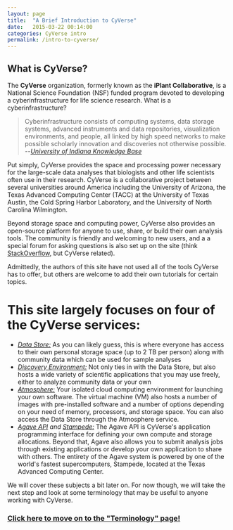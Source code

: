 ```yaml
---
layout: page
title:  "A Brief Introduction to CyVerse"
date:   2015-03-22 00:14:00
categories: CyVerse intro
permalink: /intro-to-cyverse/
---
```


## What is CyVerse?

The **CyVerse** organization, formerly known as the **iPlant Collaborative**, is a National Science Foundation (NSF) funded program devoted to developing a cyberinfrastructure for life science research. 
What is a cyberinfrastructure?

>Cyberinfrastructure consists of computing systems, data storage systems, advanced instruments and data repositories, visualization environments, and people, 
>all linked by high speed networks to make possible scholarly innovation and discoveries
>not otherwise possible.
>--<cite>[University of Indiana Knowledge Base](https://kb.iu.edu/d/auhf)</cite>

Put simply, CyVerse provides the space and processing power necessary for the large-scale data analyses that biologists and other life scientists often use in their research.
CyVerse is a collaborative project between several universities around America including the University of Arizona, 
the Texas Advanced Computing Center (TACC) at the University of Texas Austin, 
the Cold Spring Harbor Laboratory, and the University of North Carolina Wilmington. 

Beyond storage space and computing power, CyVerse also provides an open-source platform for anyone to use, share, or build their own analysis tools. The community is friendly and welcoming to new users, and a
a special forum for asking questions is also set up on the site (think [StackOverflow](http://stackoverflow.com/), but CyVerse related).

Admittedly, the authors of this site have not used all of the tools CyVerse has to offer, but others are welcome to add their own tutorials for certain topics.

# This site largely focuses on four of the CyVerse services:
*	_[Data Store:](http://www.cyverse.org/data-store)_ As you can likely guess, this is where everyone has access to their own personal storage space (up to 2 TB per person) along with
community data which can be used for sample analyses 
*	_[Discovery Environment:](http://www.cyverse.org/discovery-environment)_ Not only ties in with the Data Store, but also hosts a wide variety of scientific applications that you may use freely, either
to analyze community data or your own
*	_[Atmosphere:](http://www.cyverse.org/atmosphere)_ Your isolated cloud computing environment for launching your own software. The virtual machine (VM) also hosts a number of images with pre-installed
software and a number of options depending on your need of memory, processors, and storage space. You can also access the Data Store through the Atmosphere service.
*	_[Agave API](http://agaveapi.co/) and [Stampede:](https://portal.tacc.utexas.edu/user-guides/stampede)_ The Agave API is CyVerse's application programming interface for defining your own compute and
storage allocations. Beyond that, Agave also allows you to submit analysis jobs through existing applications or develop your own application to share with others. The entirety of the Agave system is powered by one of the world's
fastest supercomputers, Stampede, located at the Texas Advanced Computing Center.

We will cover these subjects a bit later on. For now though, we will take the next step and look at some terminology that may be useful to anyone working with CyVerse.

### [Click here to move on to the "Terminology" page!]({{site.baseurl}}/useful-terms/)
